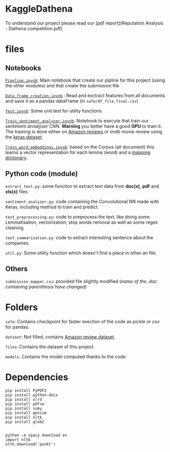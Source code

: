 # KaggleDathena
To understand our project please read our [pdf report](Reputation Analysis - Dathena competition.pdf)

# files
## Notebooks

[`Pipeline.ipynb`](Pipeline.ipynb): Main notebook that create our pipline for this project (using the other modules) and that create the submission file

[`Data_frame_creation.ipynb`](Data_frame_creation.ipynb) : Read and exctract features from all documents and save it as a pandas dataFrame (in `safe/df_file_final.csv`) 

[`Test.ipynb`](Test.ipynb): Some unit test for utility functions

[`Train_sentiment_analyser.ipynb`](Train_sentiment_analyser.ipynb): Notebook to execute that train our sentiment annalyser CNN. **Warning** you better have a good **GPU** to train it.
The training is done either on [Amazon reviews](https://www.kaggle.com/bittlingmayer/amazonreviews/data) or imdb movie review using the [keras dataset](https://keras.io/datasets/).

[`Train_word_embeddings.ipynb`](Train_word_embeddings.ipynb): based on the Corpus (all document) this learns a vector representation for each lemma (word) and a [mapping dictionary](safe/dico.p).


## Python code (module)
`extract_text.py`: some function to extract text data from **doc(x)**, **pdf** and **xls(x)** files

`sentiment_analyzer.py`: code containing the Convolutional NN made with Keras, including method to train and predict.

`text_preprocessing.py`: code to preprocess the text, like doing some Lemmatisation, vectorization, stop words removal as well as some regex cleaning.

`text_summarization.py`: code to extract interesting sentence about the companies.

`util.py`: Some utility function which doesn't find a place in other an file.

## Others
`submission_mapper.csv`: provided file slightly modified (*name of the .doc containing parenthesis have changed*)


# Folders
`safe`: Contains checkpoint for faster exection of the code as pickle or csv for pandas.

`dataset`: Not filled, contains [Amazon review dataset](https://www.kaggle.com/bittlingmayer/amazonreviews).

`files`: Contains the dataset of this project.

`models`: Contains the model computed thanks to the code.

# Dependencies
```
pip install PyPDF2
pip install python-docx
pip install xlrd
pip install pdfrw
pip install sumy
pip install gensim
pip install nltk
pip install glob2


python -m spacy download en
import nltk
nltk.download('punkt')
```